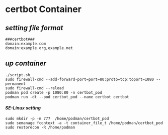 # certbot Container

## _setting file format_

```
###certbot###
domain:example.com
domain:example.org,example.net
```

## _up container_

```
./script.sh
sudo firewall-cmd --add-forward-port=port=80:proto=tcp:toport=1080 --permanent
sudo firewall-cmd --reload
podman pod create -p 1080:80 -n certbot_pod
podman run -dt --pod certbot_pod --name certbot certbot
```

#### _SE-Linux setting_

```
sudo mkdir -p -m 777  /home/podman/certbot_pod
sudo semanage fcontext -a -t container_file_t /home/podman/certbot_pod
sudo restorecon -R /home/podman
```

